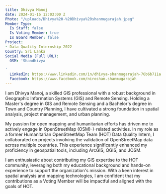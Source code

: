 ```yaml
---
title: Dhivya Manoj
date: 2024-01-16 12:03:00 Z
Photo: "/uploads/Dhivya%20-%20Dhivya%20shanmugarajah.jpeg"
Member Type:
  Is Staff: false
  Is Voting Member: true
  Is Board Member: false
Project:
- Data Quality Internship 2022
Country: Sri Lanka
Social Media (Full URL):
  OSM: 'Shandhivya

'
  LinkedIn: https://www.linkedin.com/in/dhivya-shanmugarajah-76b6b711a
  Facebook: https://www.facebook.com/niroshan.shanmugarajah
---
```


I am Dhivya Manoj, a skilled GIS professional with a robust background in Geographic Information Systems (GIS) and Remote Sensing. Holding a Master's degree in GIS and Remote Sensing and a Bachelor's degree in Town and Country Planning, I have cultivated a strong foundation in spatial analysis, project management, and urban planning.

My passion for open mapping and humanitarian efforts has driven me to actively engage in OpenStreetMap (OSM)-)-related activities. In my role as a former Humanitarian OpenStreetMap Team (HOT) Data Quality Intern, I collaborated on projects involving the validation of OpenStreetMap data across multiple countries. This experience significantly enhanced my proficiency in geospatial tools, including ArcGIS, QGIS, and JOSM.

I am enthusiastic about contributing my GIS expertise to the HOT community, leveraging both my educational background and hands-on experience to support the organization's mission. With a keen interest in spatial analysis and mapping technologies, I am confident that my contributions as a Voting Member will be impactful and aligned with the goals of HOT.
